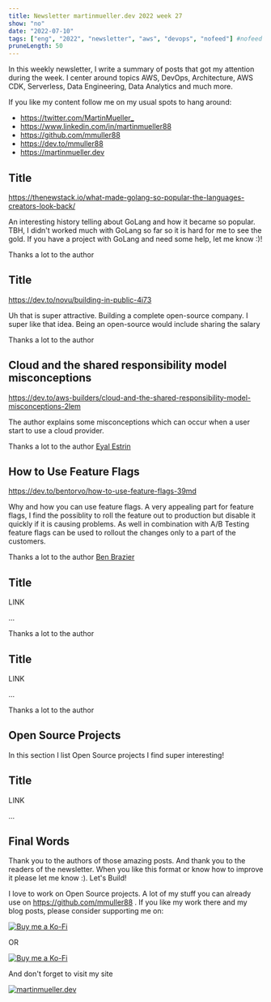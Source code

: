 ```yaml
---
title: Newsletter martinmueller.dev 2022 week 27
show: "no"
date: "2022-07-10"
tags: ["eng", "2022", "newsletter", "aws", "devops", "nofeed"] #nofeed
pruneLength: 50
---
```


In this weekly newsletter, I write a summary of posts that got my attention during the week. I center around topics AWS, DevOps, Architecture, AWS CDK, Serverless, Data Engineering, Data Analytics and much more.

If you like my content follow me on my usual spots to hang around:

- <https://twitter.com/MartinMueller_>
- <https://www.linkedin.com/in/martinmueller88>
- <https://github.com/mmuller88>
- <https://dev.to/mmuller88>
- <https://martinmueller.dev>

## Title

<https://thenewstack.io/what-made-golang-so-popular-the-languages-creators-look-back/>

An interesting history telling about GoLang and how it became so popular. TBH, I didn't worked much with GoLang so far so it is hard for me to see the gold. If you have a project with GoLang and need some help, let me know :)!

Thanks a lot to the author []()

## Title

<https://dev.to/novu/building-in-public-4i73>

Uh that is super attractive. Building a complete open-source company. I super like that idea. Being an open-source would include sharing the salary

Thanks a lot to the author []()

## Cloud and the shared responsibility model misconceptions

<https://dev.to/aws-builders/cloud-and-the-shared-responsibility-model-misconceptions-2lem>

The author explains some misconceptions which can occur when a user start to use a cloud provider.

Thanks a lot to the author [Eyal Estrin](https://dev.to/eyalestrin)

## How to Use Feature Flags

<https://dev.to/bentorvo/how-to-use-feature-flags-39md>

Why and how you can use feature flags. A very appealing part for feature flags, I find the possiblity to roll the feature out to production but disable it quickly if it is causing problems. As well in combination with A/B Testing feature flags can be used to rollout the changes only to a part of the customers.

Thanks a lot to the author [Ben Brazier](https://dev.to/bentorvo)

## Title

LINK

...

Thanks a lot to the author []()

## Title

LINK

...

Thanks a lot to the author []()

## Open Source Projects

In this section I list Open Source projects I find super interesting!

## Title

LINK

...

## Final Words

Thank you to the authors of those amazing posts. And thank you to the readers of the newsletter. When you like this format or know how to improve it please let me know :). Let's Build!

I love to work on Open Source projects. A lot of my stuff you can already use on <https://github.com/mmuller88> . If you like my work there and my blog posts, please consider supporting me on:

[![Buy me a Ko-Fi](https://storage.ko-fi.com/cdn/useruploads/png_d554a01f-60f0-4969-94d1-7b69f3e28c2fcover.jpg?v=69a332f2-b808-4369-8ba3-dae0d1100dd4)](https://ko-fi.com/T6T1BR59W)

OR

[![Buy me a Ko-Fi](https://theastrologypodcast.com/wp-content/uploads/2015/06/become-my-patron-05.jpg)](https://www.patreon.com/bePatron?u=29010217)

And don't forget to visit my site

[![martinmueller.dev](https://martinmueller.dev/static/84caa5292a6d0c37c48ae280d04b5fa6/a7715/joint.jpg)](https://martinmueller.dev/resume)
